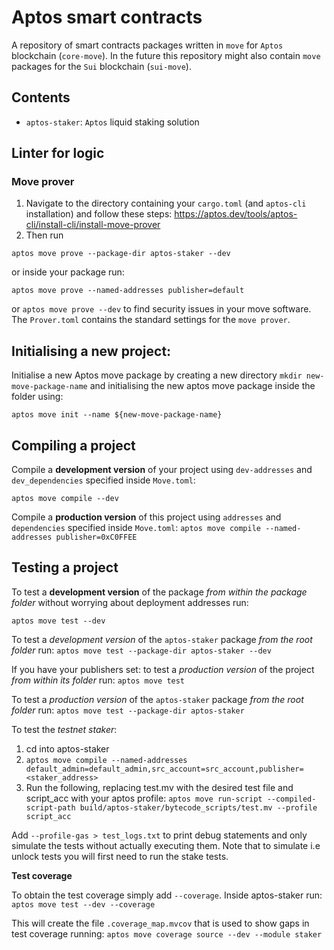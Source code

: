 # Aptos smart contracts

A repository of smart contracts packages written in `move` for `Aptos` blockchain (`core-move`). In the future this repository might also contain `move` packages for the `Sui` blockchain (`sui-move`).

## Contents

- `aptos-staker`: `Aptos` liquid staking solution

## Linter for logic

### Move prover

1. Navigate to the directory containing your `cargo.toml` (and `aptos-cli` installation) and follow these steps: https://aptos.dev/tools/aptos-cli/install-cli/install-move-prover
2. Then run

```
aptos move prove --package-dir aptos-staker --dev
```

or inside your package run:
```
aptos move prove --named-addresses publisher=default
```
or `aptos move prove --dev` to find security issues in your move software. The `Prover.toml` contains the standard settings for the `move prover`.

## Initialising a new project:

Initialise a new Aptos move package by creating a new directory `mkdir new-move-package-name` and initialising the new aptos move package inside the folder using: 

`aptos move init --name ${new-move-package-name}`

## Compiling a project


Compile a **development version** of your project using `dev-addresses` and `dev_dependencies` specified inside `Move.toml`:

`aptos move compile --dev`


Compile a **production version** of this project using `addresses` and `dependencies` specified inside `Move.toml`: `aptos move compile --named-addresses publisher=0xC0FFEE`


## Testing a project

To test a **development version** of the package _from within the package folder_ without worrying about deployment addresses run:

`aptos move test --dev`


To test a *development version* of the `aptos-staker` package _from the root folder_ run:
`aptos move test --package-dir aptos-staker --dev`

If you have your publishers set:
to test a *production version* of the project _from within its folder_ run: `aptos move test`

To test a *production version* of the `aptos-staker` package _from the root folder_ run:
`aptos move test --package-dir aptos-staker`

To test the *testnet staker*:
1. cd into aptos-staker
2. `aptos move compile --named-addresses default_admin=default_admin,src_account=src_account,publisher=<staker_address>`
3. Run the following, replacing test.mv with the desired test file and script_acc with your aptos profile: 
`aptos move run-script --compiled-script-path build/aptos-staker/bytecode_scripts/test.mv --profile script_acc`

Add  `--profile-gas > test_logs.txt` to print debug statements and only simulate the tests without actually executing them. Note that to simulate i.e unlock tests you will first need to run the stake tests. 

**Test coverage**

To obtain the test coverage simply add `--coverage`.
Inside aptos-staker run:
`aptos move test --dev --coverage`

This will create the file `.coverage_map.mvcov` that is used to show gaps in test coverage running:
`aptos move coverage source --dev --module staker`

